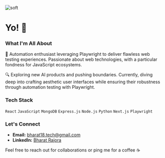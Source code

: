 ![soft](https://capsule-render.vercel.app/api?type=soft&color=0D1117&text=Bharat%20Rajora&textBg=false&fontSize=40&fontColor=FFFFFF&fontAlign=50&animation=twinkling)

# Yo! 👋

### **What I'm All About**
🚀 Automation enthusiast leveraging Playwright to deliver flawless web testing experiences. Passionate about web technologies, with a particular fondness for JavaScript ecosystems.

🔍 Exploring new AI products and pushing boundaries. Currently, diving deep into crafting aesthetic user interfaces while ensuring their robustness through automation testing with Playwright.

### Tech Stack
`React` `JavaScript` `MongoDB` `Express.js` `Node.js` `Python` `Next.js` `Playwright`

### Let's Connect
* **Email:** bharat18.tech@gmail.com
* **LinkedIn:** [Bharat Rajora](https://www.linkedin.com/in/bharat-rajora/)

Feel free to reach out for collaborations or ping me for a coffee ☕

<!---
berti-tech/berti-tech is a ✨ special ✨ repository because its `README.md` (this file) appears on your GitHub profile.
You can click the Preview link to take a look at your changes.

In Future: Creative Technologist with a flair for creating elegant interfaces.
--->
